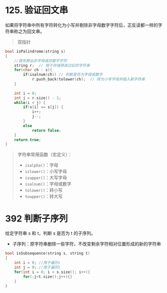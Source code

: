 # 125. 验证回文串

如果将字符串中所有字符转化为小写并剔除非字母数字字符后，正反读都一样的字符串称之为回文串。

> 双指针

```c++
bool isPalindrome(string s)
{
    //首先移出非字母或非数字字符
    string r;  // 用于存储筛选过后的字符串
    for(char ch : s){
        if(isalnum(ch)) // 判断是否为字母或数字
            r.push_back(tolower(ch);  // 转为小写字母并插入新字符串
    }
    
    int i = 0;
    int j = r.size() - 1;
    while(i < j) {
        if(s[i] == s[j]) {
            i++;
            j--;
        }
        else
            return false;
    }
    return true;
}
```

> 字符串常用函数（宏定义）：
>
> * `isalpha()`：字母
> * `islower()`：小写字母
> * `isupper()`：大写字母
> * `isalnum()`：字母或数字
> * `tolower()`：转小写
> * `toupper()`：转大写



# 392 判断子序列

给定字符串 s 和 t，判断 s 是否为 t 的子序列。

* 子序列：原字符串删除一些字符，不改变剩余字符相对位置形成的新的字符串



```c++
bool isSubsequence(string s, string t)
{
    int i = 0; //用于遍历s
    int j = 0; //用于遍历t
    for(int i = 0; i < s.size(); i++){
        for(;j<t.size();j++){}
    }
}
```